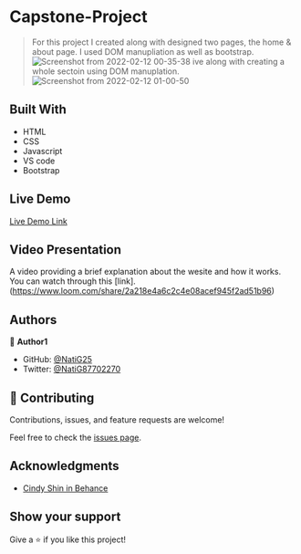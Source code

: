 # Capstone-Project

> For this project I created along with designed two pages, the home & about page. I used DOM manupliation as well as bootstrap.
![Screenshot from 2022-02-12 00-35-38](https://user-images.githubusercontent.com/86069740/153676668-1ba41fb8-4cd2-4658-ab55-f0d92b4808f6.png)
ive along with creating a whole sectoin using DOM manuplation.
![Screenshot from 2022-02-12 01-00-50](https://user-images.githubusercontent.com/86069740/153676678-c96e619d-9f39-453d-9660-10f6335c104e.png)

## Built With

- HTML
- CSS
- Javascript
- VS code
- Bootstrap

## Live Demo

[Live Demo Link](https://natig25.github.io/Capstone-Project/)

## Video Presentation

A video providing a brief explanation about the wesite and how it works. You can watch through this [link].(https://www.loom.com/share/2a218e4a6c2c4e08acef945f2ad51b96)

## Authors

👤 **Author1**

- GitHub: [@NatiG25](https://github.com/NatiG25)
- Twitter: [@NatiG87702270](https://twitter.com/NatiG87702270)

## 🤝 Contributing

Contributions, issues, and feature requests are welcome!

Feel free to check the [issues page](../../issues/).

## Acknowledgments

- [Cindy Shin in Behance](https://www.behance.net/gallery/29845175/CC-Global-Summit-2015)

## Show your support

Give a ⭐️ if you like this project!
